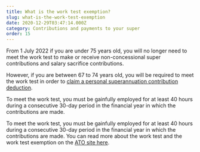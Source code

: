 ```yaml
---
title: What is the work test exemption?
slug: what-is-the-work-test-exemption
date: 2020-12-29T03:47:14.000Z
category: Contributions and payments to your super
order: 15
---
```

From 1 July 2022 if you are under 75 years old, you will no longer need to meet the work test to make or receive non-concessional super contributions and salary sacrifice contributions.

H﻿owever, if you are between 67 to 74 years old, you will be required to meet the work test in order to [claim a personal superannuation contribution deduction](https://www.ato.gov.au/Individuals/Super/In-detail/Growing-your-super/Claiming-deductions-for-personal-super-contributions/).

To meet the work test, you must be gainfully employed for at least 40 hours during a consecutive 30-day period in the financial year in which the contributions are made.

To meet the work test, you must be gainfully employed for at least 40 hours during a consecutive 30-day period in the financial year in which the contributions are made. You can read more about the work test and the work test exemption on the [ATO site here](https://www.ato.gov.au/individuals/super/in-detail/growing-your-super/super-contributions---too-much-can-mean-extra-tax/?page=8).